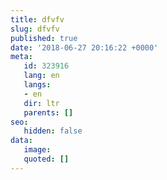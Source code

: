 ```yaml
---
title: dfvfv
slug: dfvfv
published: true
date: '2018-06-27 20:16:22 +0000'
meta:
   id: 323916
   lang: en
   langs:
   - en
   dir: ltr
   parents: []
seo:
   hidden: false
data:
   image: 
   quoted: []
---
```


